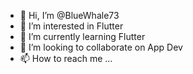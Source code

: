 - 👋 Hi, I’m @BlueWhale73
- 👀 I’m interested in Flutter
- 🌱 I’m currently learning Flutter
- 💞️ I’m looking to collaborate on App Dev
- 📫 How to reach me ...

<!---
BlueWhale73/BlueWhale73 is a ✨ special ✨ repository because its `README.md` (this file) appears on your GitHub profile.
You can click the Preview link to take a look at your changes.
--->
